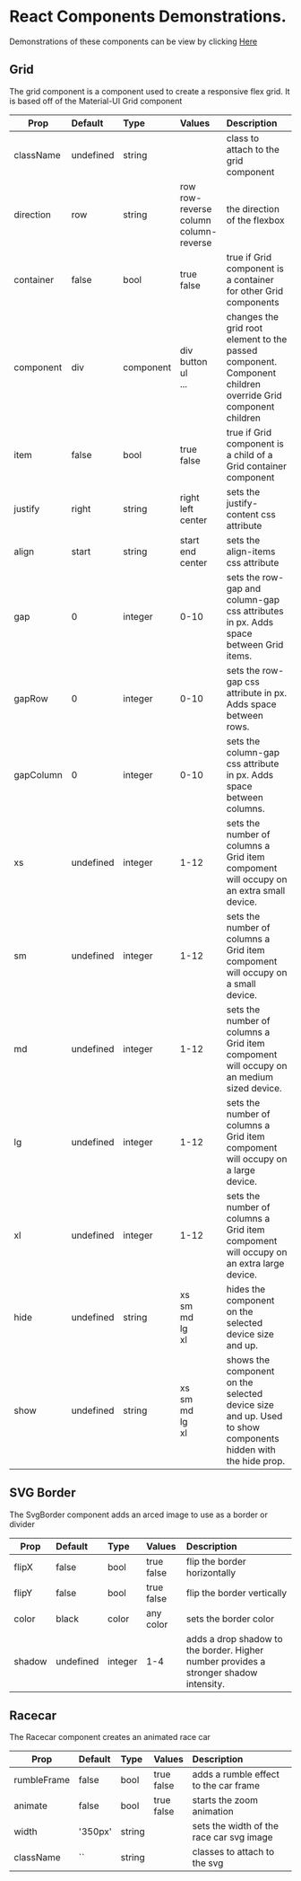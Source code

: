 # React Components Demonstrations.

Demonstrations of these components can be view by clicking [Here](https://demonstrations.lotwebdesign.com)

## Grid
<p>The grid component is a component used to create a responsive flex grid.  It is based off of the Material-UI Grid component</p>

| Prop | Default | Type | Values | Description
|---| :---| :---| :--- | :---|
| className | undefined | string | | class to attach to the grid component
| direction | row | string| row </br> row-reverse </br> column </br> column-reverse | the direction of the flexbox
|  container | false | bool | true </br> false | true if Grid component is a container for other Grid components
| component | div | component | div<br/>button<br/>ul<br/>... | changes the grid root element to the passed component.  Component children override Grid component children 
| item | false | bool | true </br> false | true if Grid component is a child of a Grid container component
| justify | right | string | right <br/>left<br/>center<br/> | sets the justify-content css attribute
| align | start | string | start<br/>end<br/>center<br/> | sets the align-items css attribute
| gap | 0 | integer | 0-10 | sets the row-gap and column-gap css attributes in px.  Adds space between Grid items.
| gapRow | 0 | integer | 0-10 | sets the row-gap css attribute in px.  Adds space between rows.
| gapColumn | 0 | integer | 0-10 | sets the column-gap css attribute in px.  Adds space between columns.
| xs | undefined | integer | 1-12 | sets the number of columns a Grid item compoment will occupy on an extra small device.  
| sm | undefined | integer | 1-12 | sets the number of columns a Grid item compoment will occupy on a small device.  
| md | undefined | integer | 1-12 | sets the number of columns a Grid item compoment will occupy on an medium sized device. 
| lg | undefined | integer | 1-12 | sets the number of columns a Grid item compoment will occupy on a large device.  
| xl | undefined | integer | 1-12 | sets the number of columns a Grid item compoment will occupy on an extra large device.  
| hide | undefined | string | xs<br/>sm<br/>md<br/>lg<br/>xl<br/> | hides the component on the selected device size and up.
| show | undefined | string | xs<br/>sm<br/>md<br/>lg<br/>xl<br/> | shows the component on the selected device size and up.  Used to show components hidden with the hide prop.

## SVG Border
<p>The SvgBorder component adds an arced image to use as a border or divider</p>

Prop | Default | Type | Values | Description
|---| :---| :--- | :--- |:---|
flipX | false | bool | true <br/> false | flip the border horizontally
flipY | false | bool | true <br/> false | flip the border vertically
color | black | color | any color | sets the border color
shadow | undefined | integer | 1-4 | adds a drop shadow to the border.  Higher number provides a stronger shadow intensity.

## Racecar
<p>The Racecar component creates an animated race car</p>

Prop | Default | Type | Values | Description
|---| :---| :--- | :--- |:---|
rumbleFrame | false | bool | true <br/> false | adds a rumble effect to the car frame
animate | false | bool | true <br/> false | starts the zoom animation
width | '350px' | string | | sets the width of the race car svg image
className | `` | string | | classes to attach to the svg